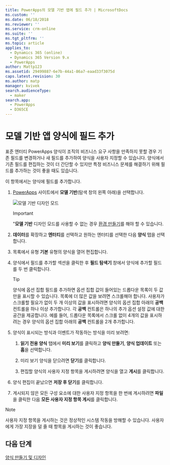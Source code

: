```yaml
---
title: PowerApps의 모델 기반 앱에 필드 추가 | MicrosoftDocs
ms.custom: ''
ms.date: 06/18/2018
ms.reviewer: ''
ms.service: crm-online
ms.suite: ''
ms.tgt_pltfrm: ''
ms.topic: article
applies_to:
  - Dynamics 365 (online)
  - Dynamics 365 Version 9.x
  - PowerApps
author: Mattp123
ms.assetid: 29499887-6e7b-44a1-86a7-eaad33f3075d
caps.latest.revision: 30
ms.author: matp
manager: kvivek
search.audienceType:
  - maker
search.app:
  - PowerApps
  - D365CE
---
```

# <a name="add-a-field-to-a-model-driven-app-form"></a>모델 기반 앱 양식에 필드 추가 

표준 엔터티 PowerApps 양식이 조직의 비즈니스 요구 사항을 만족하지 못할 경우 기존 필드를 변경하거나 새 필드를 추가하여 양식을 사용자 지정할 수 있습니다. 양식에서 기존 필드를 편집하는 것이 더 간단할 수 있지만 특정 비즈니스 문제를 해결하기 위해 필드를 추가하는 것이 좋을 때도 있습니다.

이 항목에서는 양식에 필드를 추가합니다.   
  
1.  [PowerApps](https://web.powerapps.com/?utm_source=padocs&utm_medium=linkinadoc&utm_campaign=referralsfromdoc) 사이트에서 **모델 기반**(탐색 창의 왼쪽 아래)을 선택합니다.  

    ![모델 기반 디자인 모드](../model-driven-apps/media/model-driven-switch.png)

    > [!IMPORTANT]
    > "**모델 기반** 디자인 모드를 사용할 수 없는 경우 [환경 만들기](https://docs.microsoft.com/powerapps/administrator/create-environment)를 해야 할 수 있습니다. 

2.  **데이터**를 확장하고 **엔터티**를 선택하고 원하는 엔터티를 선택한 다음 **양식** 탭을 선택합니다.  

3.  목록에서 유형 **기본** 유형의 양식을 열어 편집합니다.  
  
4.  양식에서 필드를 추가할 섹션을 클릭한 후 **필드 탐색기** 창에서 양식에 추가할 필드를 두 번 클릭합니다.  
  
    > [!TIP]
    >  양식에 옵션 집합 필드를 추가하면 옵션 집합 값이 들어있는 드롭다운 목록이 두 값만을 표시할 수 있습니다. 목록에 더 많은 값을 보려면 스크롤해야 합니다. 사용자가 스크롤할 필요가 없이 두 개 이상의 값을 표시하려면 양식의 옵션 집합 아래의 **공백** 컨트롤을 하나 이상 추가합니다. 각 **공백** 컨트롤은 하나의 추가 옵션 설정 값에 대한 공간을 제공합니다. 예를 들어, 드롭다운 목록에서 스크롤 없이 4개의 값을 표시하려는 경우 양식의 옵션 집합 아래의 **공백** 컨트롤을 2개 추가합니다.  
  
5.  양식이 표시되는 방식과 이벤트가 작동하는 방식을 미리 보려면:  
  
    1.  **읽기 전용 양식** 탭에서 **미리 보기**를 클릭하고 **양식 만들기**, **양식 업데이트** 또는 **홈**을 선택합니다.  
  
    2.  미리 보기 양식을 닫으려면 **닫기**를 클릭합니다.  
  
    3.  편집할 양식의 사용자 지정 항목을 게시하려면 양식을 열고 **게시**를 클릭합니다.  
  
6.  양식 편집이 끝났으면 **저장 후 닫기**를 클릭합니다.  
  
7. 게시되지 않은 모든 구성 요소에 대한 사용자 지정 항목을 한 번에 게시하려면 **파일**을 클릭한 다음 **모든 사용자 지정 항목 게시**를 클릭합니다.  
  
> [!NOTE]
>  사용자 지정 항목을 게시하는 것은 정상적인 시스템 작동을 방해할 수 있습니다. 사용자에게 가장 지장을 덜 줄 때 항목을 게시하는 것이 좋습니다.  
  
## <a name="next-steps"></a>다음 단계  
 
 [양식 만들기 및 디자인](create-design-forms.md)
